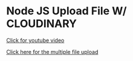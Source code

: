# Node JS Upload File W/ CLOUDINARY

[Click for youtube video](https://www.youtube.com/watch?v=2gEv05VmEC8)

[Click here for the multiple file upload](https://medium.com/the-andela-way/how-to-upload-multiple-images-using-cloudinary-and-node-js-2f053b167b80)
